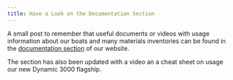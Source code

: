 ```yaml
---
title: Have a Look on the Documentation Section
---
```


A small post to remember that useful documents or videos with usage information about our boats and many materials inventories can be found in the [documentation section](https://yachting.web.cern.ch/yachting/documentation.html) of our website.

The section has also been updated with a video an a cheat sheet on usage our new Dynamic 3000 flagship.